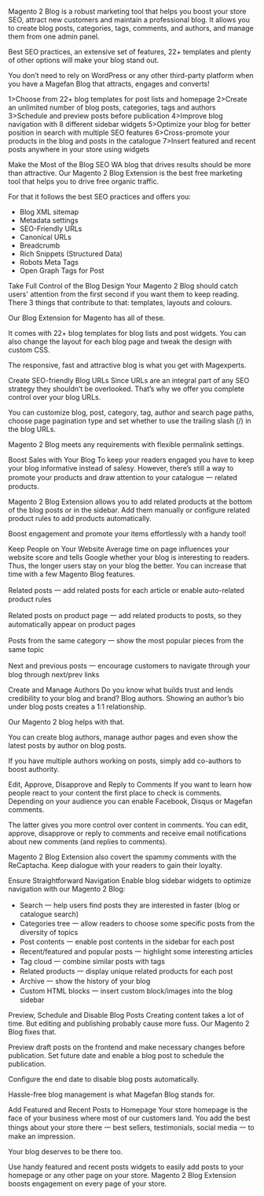Magento 2 Blog is a robust marketing tool that helps you boost your store SEO, attract new customers and maintain a professional blog. It allows you to create blog posts, categories, tags, comments, and authors, and manage them from one admin panel.

Best SEO practices, an extensive set of features, 22+ templates and plenty of other options will make your blog stand out.

You don’t need to rely on WordPress or any other third-party platform when you have a Magefan Blog that attracts, engages and converts!

1>Choose from 22+ blog templates for post lists and homepage
2>Create an unlimited number of blog posts, categories, tags and authors
3>Schedule and preview posts before publication
4>Improve blog navigation with 8 different sidebar widgets
5>Optimize your blog for better position in search with multiple SEO features
6>Cross-promote your products in the blog and posts in the catalogue
7>Insert featured and recent posts anywhere in your store using widgets


Make the Most of the Blog SEO
WA blog that drives results should be more than attractive. Our Magento 2 Blog Extension is the best free marketing tool that helps you to drive free organic traffic.

For that it follows the best SEO practices and offers you:

- Blog XML sitemap
- Metadata settings 
- SEO-Friendly URLs
- Canonical URLs
- Breadcrumb
- Rich Snippets (Structured Data)
- Robots Meta Tags
- Open Graph Tags for Post


Take Full Control of the Blog Design
Your Magento 2 Blog should catch users' attention from the first second if you want them to keep reading. There 3 things that contribute to that: templates, layouts and colours.

Our Blog Extension for Magento has all of these.

It comes with 22+ blog templates for blog lists and post widgets. You can also change the layout for each blog page and tweak the design with custom CSS.

The responsive, fast and attractive blog is what you get with Magexperts.


Create SEO-friendly Blog URLs
Since URLs are an integral part of any SEO strategy they shouldn’t be overlooked. That’s why we offer you complete control over your blog URLs.

You can customize blog, post, category, tag, author and search page paths, choose page pagination type and set whether to use the trailing slash (/) in the blog URLs.

Magento 2 Blog meets any requirements with flexible permalink settings.

Boost Sales with Your Blog
To keep your readers engaged you have to keep your blog informative instead of salesy. However, there’s still a way to promote your products and draw attention to your catalogue 一 related products.

Magento 2 Blog Extension allows you to add related products at the bottom of the blog posts or in the sidebar. Add them manually or configure related product rules to add products automatically.

Boost engagement and promote your items effortlessly with a handy tool!

Keep People on Your Website
Average time on page influences your website score and tells Google whether your blog is interesting to readers. Thus, the longer users stay on your blog the better. You can increase that time with a few Magento Blog features.

Related posts 一 add related posts for each article or enable auto-related product rules

Related posts on product page 一 add related products to posts, so they automatically appear on product pages

Posts from the same category 一 show the most popular pieces from the same topic

Next and previous posts 一 encourage customers to navigate through your blog through next/prev links


Create and Manage Authors
Do you know what builds trust and lends credibility to your blog and brand? Blog authors. Showing an author’s bio under blog posts creates a 1:1 relationship.

Our Magento 2 blog helps with that.

You can create blog authors, manage author pages and even show the latest posts by author on blog posts.

If you have multiple authors working on posts, simply add co-authors to boost authority.


Edit, Approve, Disapprove and Reply to Comments
If you want to learn how people react to your content the first place to check is comments. Depending on your audience you can enable Facebook, Disqus or Magefan comments.

The latter gives you more control over content in comments. You can edit, approve, disapprove or reply to comments and receive email notifications about new comments (and replies to comments).

Magento 2 Blog Extension also covert the spammy comments with the ReCaptacha. Keep dialogue with your readers to gain their loyalty.

Ensure Straightforward Navigation
Enable blog sidebar widgets to optimize navigation with our Magento 2 Blog:

- Search 一 help users find posts they are interested in faster (blog or catalogue search)
- Categories tree 一 allow readers to choose some specific posts from the diversity of topics
- Post contents 一 enable post contents in the sidebar for each post
- Recent/featured and popular posts 一 highlight some interesting articles
- Tag cloud 一 combine similar posts with tags
- Related products 一 display unique related products for each post
- Archive 一 show the history of your blog
- Custom HTML blocks 一 insert custom block/images into the blog sidebar

Preview, Schedule and Disable Blog Posts
Creating content takes a lot of time. But editing and publishing probably cause more fuss. Our Magento 2 Blog fixes that.

Preview draft posts on the frontend and make necessary changes before publication. Set future date and enable a blog post to schedule the publication.

Configure the end date to disable blog posts automatically.

Hassle-free blog management is what Magefan Blog stands for.


Add Featured and Recent Posts to Homepage
Your store homepage is the face of your business where most of our customers land. You add the best things about your store there 一 best sellers, testimonials, social media 一 to make an impression.

Your blog deserves to be there too.

Use handy featured and recent posts widgets to easily add posts to your homepage or any other page on your store. Magento 2 Blog Extension boosts engagement on every page of your store.
